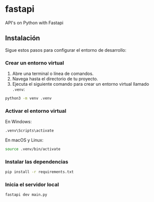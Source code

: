 # fastapi
API's on Python with Fastapi

## Instalación
Sigue estos pasos para configurar el entorno de desarrollo:

### Crear un entorno virtual

1. Abre una terminal o línea de comandos.
2. Navega hasta el directorio de tu proyecto.
3. Ejecuta el siguiente comando para crear un entorno virtual llamado `.venv`:

```bash
python3 -m venv .venv
```

### Activar el entorno virtual

En Windows:
```bash
.venv\Scripts\activate
```
En macOS y Linux:
```bash
source .venv/bin/activate
```
### Instalar las dependencias

```bash
pip install -r requirements.txt
```

### Inicia el servidor local

```bash
fastapi dev main.py
```